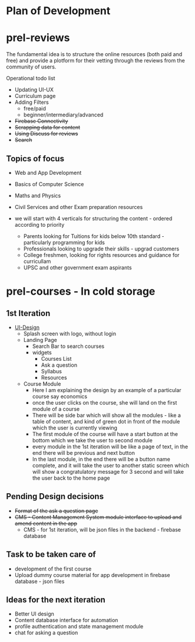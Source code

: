 # Plan of Development

# prel-reviews 


The fundamental idea is to structure the online resources (both paid and free) and provide a plotform for their vetting through the reviews from the community of users. 


Operational todo list

* Updating UI-UX
* Curriculum page
* Adding Filters
	* free/paid
	* beginner/intermediary/advanced
* <del>Firebase Connectivity</del>
* <del>Scrapping data for content</del>
* <del>Using Discuss for reviews</del>
* <del>Search<del>


## Topics of focus

* Web and App Development 
* Basics of Computer Science
* Maths and Physics
* Civil Services and other Exam preparation resources


* we will start with 4 verticals for structuring the content - ordered according to priority
	* Parents looking for Tuitions for kids below 10th standard - particularly programming for kids
	* Professionals looking to upgrade their skills - upgrad customers
	* College freshmen, looking for rights resources and guidance for curricullam 
	* UPSC and other government exam aspirants







# **prel-courses - In cold storage** 

## 1st Iteration
* [UI-Design](https://www.figma.com/file/oB2qSvWWPlBietJ1O2K5fh/app?node-id=0%3A1) 
	* Splash screen with logo, without login
	* Landing Page
		* Search Bar to search courses
		* widgets
			* Courses List
			* Ask a question
			* Syllabus
			* Resources
	* Course Module
		* Here I am explaining the design by an example of a particular course say economics
		* once the user clicks on the course, she will land on the first module of a course
		* There will be side bar which will show all the modules - like a table of content, and kind of green dot in front of the module which the user is currently viewing
		* The first module of the course will have a start button at the bottom which we take the user to second module
		* every module in the 1st iteration will be like a page of text, in the end there will be previous and next button
		* In the last module, in the end there will be a button name complete, and it will take the user to another static screen which will show a congratulatory message for 3 second and will take the user back to the home page


## Pending Design decisions
* <del>Format of the ask a question page</del>
* <del>CMS - Content Management System module interface to upload and amend content in the app</del>
	* CMS - for 1st iteration, will be json files in the backend - firebase database


## Task to be taken care of
* development of the first course	
* Upload dummy course material for app development in firebase database - json files

## Ideas for the next iteration
* Better UI design
* Content database interface for automation
* profile authentication and state management module
* chat for asking a question

